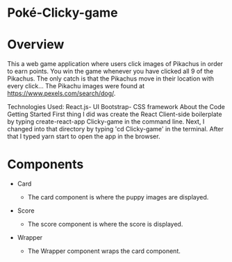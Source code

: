 # Poké-Clicky-game

# Overview
This a web game application where users click images of Pikachus in order to earn points. You win the game whenever you have clicked all 9 of the Pikachus. The only catch is that the Pikachus move in their location with every click...
The Pikachu images were found at https://www.pexels.com/search/dog/.

Technologies Used:
React.js- UI
Bootstrap- CSS framework
About the Code
Getting Started
First thing I did was create the React Client-side boilerplate by typing create-react-app Clicky-game in the command line. Next, I changed into that directory by typing 'cd Clicky-game' in the terminal. After that I typed yarn start to open the app in the browser.


# Components
- Card
  - The card component is where the puppy images are displayed.

- Score
  - The score component is where the score is displayed.

- Wrapper
  - The Wrapper component wraps the card component.
